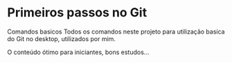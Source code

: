 # Primeiros passos no Git
Comandos basicos 
Todos os comandos neste projeto para utilização basica do Git no desktop, utilizados por mim.

O conteúdo  ótimo para iniciantes, bons estudos...
